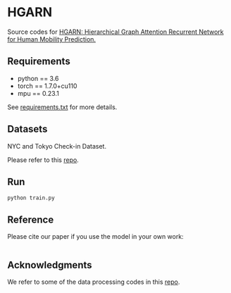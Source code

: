 # HGARN

Source codes for [HGARN: Hierarchical Graph Attention Recurrent Network for Human Mobility Prediction.]()

## Requirements

- python == 3.6
- torch == 1.7.0+cu110
- mpu == 0.23.1

See [requirements.txt](https://github.com/YihongT/DASTNet/blob/master/requirements.txt) for more details.

## Datasets

NYC and Tokyo Check-in Dataset.

Please refer to this [repo](https://sites.google.com/site/yangdingqi/home/foursquare-dataset).

## Run

```
python train.py
```

## Reference

Please cite our paper if you use the model in your own work:

```

```

## Acknowledgments

We refer to some of the data processing codes in this [repo](https://github.com/ywhuazhong/CSLSL).
